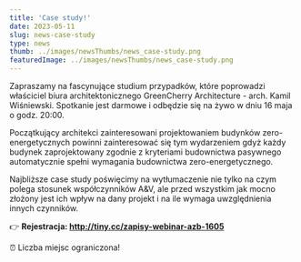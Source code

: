 ```yaml
---
title: 'Case study!'
date: 2023-05-11
slug: news-case-study
type: news
thumb: ../images/newsThumbs/news_case-study.png
featuredImage: ../images/newsThumbs/news_case-study.png
---
```


Zapraszamy na fascynujące studium przypadków, które poprowadzi właściciel biura
architektonicznego GreenCherry Architecture - arch. Kamil Wiśniewski. Spotkanie jest darmowe i odbędzie się na żywo w dniu 16 maja o godz. 20:00.

Początkujący architekci zainteresowani projektowaniem budynków zero-energetycznych powinni
zainteresować się tym wydarzeniem gdyż każdy budynek zaprojektowany zgodnie z kryteriami
budownictwa pasywnego automatycznie spełni wymagania budownictwa zero-energetycznego.

Najbliższe case study poświęcimy na wytłumaczenie nie tylko na czym polega stosunek
współczynników A&amp;V, ale przed wszystkim jak mocno złożony jest ich wpływ na dany projekt i na ile
wymaga uwzględnienia innych czynników.

👉 <strong>Rejestracja: <a href="http://tiny.cc/zapisy-webinar-azb-1605">http://tiny.cc/zapisy-webinar-azb-1605</a></strong>

⏰ Liczba miejsc ograniczona!
